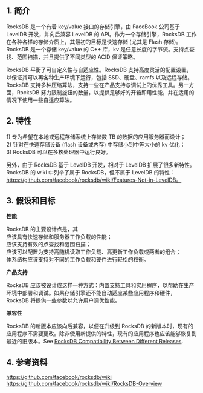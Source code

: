 







## 1. 简介

RocksDB 是一个有着 key/value 接口的存储引擎，由 FaceBook 公司基于 LevelDB 开发，并向后兼容 LevelDB 的 API。作为一个存储引擎，RocksDB 工作在各种各样的存储介质上，其最初的目标是快速存储 (尤其是 Flash 存储)。  RocksDB 是一个存储 key/value 的 C++ 库，kv 是任意长度的字节流。支持点查找、范围扫描，并且提供了不同类型的 ACID 保证策略。

RocksDB 平衡了可自定义性与自适应性。RocksDB 支持高度灵活的配置设置，以保证其可以再各种生产环境下运行，包括 SSD、硬盘、ramfs 以及远程存储。RocksDB 支持多种压缩算法，支持一些在产品支持与调试上的优秀工具。另一方面，RocksDB 努力限制旋钮的数量，以提供足够好的开箱即用性能，并在适用的情况下使用一些自适应算法。

<!--more-->


## 2. 特性

1\) 专为希望在本地或远程存储系统上存储数 TB 的数据的应用服务器而设计；  
2\) 针对在快速存储设备 (flash 设备或内存) 中存储小到中等大小的 kv 优化；  
3\) RocksDB 可以在多核处理器中运行良好。

另外，由于 RocksDB 基于 LevelDB 开发，相对于 LevelDB 扩展了很多新特性。  
RocksDB 的 wiki 中列举了属于 RocksDB，但不属于 LevelDB 的特性：https://github.com/facebook/rocksdb/wiki/Features-Not-in-LevelDB。


## 3. 假设和目标

**性能**

RocksDB 的主要设计点是，其  
应该具有快速存储和服务器工作负载的性能；  
应该支持有效的点查找和范围扫描；  
应该可以配置为支持高随机读取工作负载、高更新工作负载或两者的组合；  
体系结构应该支持对不同的工作负载和硬件进行轻松的权衡。

**产品支持**


RocksDB 应该被设计成这样一种方式：内置支持工具和实用程序，以帮助在生产环境中部署和调试。如果存储引擎还不能自动适应某些应用程序和硬件，RocksDB 将提供一些参数以允许用户调优性能。


**兼容性**

RocksDB 的新版本应该向后兼容，以便在升级到 RocksDB 的新版本时，现有的应用程序不需要更改。除非使用新提供的特性，现有的应用程序也应该能够恢复到最近的旧版本。See [RocksDB Compatibility Between Different Releases](https://github.com/facebook/rocksdb/wiki/RocksDB-Compatibility-Between-Different-Releases).


## 4. 参考资料

https://github.com/facebook/rocksdb/wiki  
https://github.com/facebook/rocksdb/wiki/RocksDB-Overview
